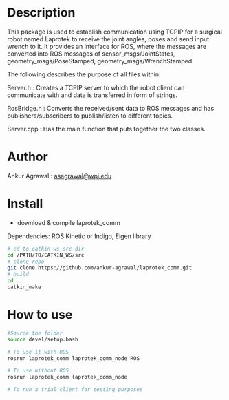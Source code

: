 # Description

This package is used to establish communication using TCPIP for a surgical robot named Laprotek to receive the joint angles, poses and send input wrench to it. It provides an interface for ROS, where the messages are converted into ROS messages of sensor_msgs/JointStates, geometry_msgs/PoseStamped, geometry_msgs/WrenchStamped.

The following describes the purpose of all files within:

Server.h : Creates a TCPIP server to which the robot client can communicate with and data is transferred in form of strings.

RosBridge.h : Converts the received/sent data to ROS messages and has publishers/subscribers to publish/listen to different topics.

Server.cpp : Has the main function that puts together the two classes.

# Author

Ankur Agrawal : asagrawal@wpi.edu

# Install
* download & compile laprotek_comm

Dependencies: ROS Kinetic or Indigo, Eigen library

```sh
# cd to catkin ws src dir
cd /PATH/TO/CATKIN_WS/src
# clone repo
git clone https://github.com/ankur-agrawal/laprotek_comm.git
# build
cd ..
catkin_make
```
# How to use

```sh
#Source the folder
source devel/setup.bash

# To use it with ROS
rosrun laprotek_comm laprotek_comm_node ROS

# To use without ROS
rosrun laprotek_comm laprotek_comm_node

# To run a trial client for testing purposes
